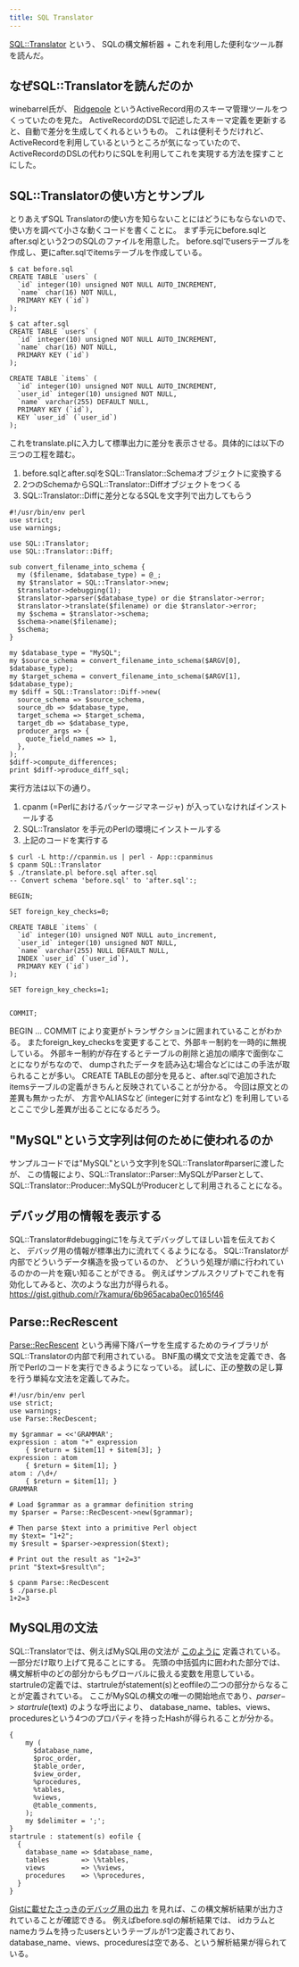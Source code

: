 ```yaml
---
title: SQL Translator
---
```


[SQL::Translator](https://github.com/dbsrgits/sql-translator) という、
SQLの構文解析器 + これを利用した便利なツール群を読んだ。

## なぜSQL::Translatorを読んだのか
winebarrel氏が、
[Ridgepole](https://github.com/winebarrel/ridgepole)
というActiveRecord用のスキーマ管理ツールをつくっていたのを見た。
ActiveRecordのDSLで記述したスキーマ定義を更新すると、自動で差分を生成してくれるというもの。
これは便利そうだけれど、ActiveRecordを利用しているというところが気になっていたので、
ActiveRecordのDSLの代わりにSQLを利用してこれを実現する方法を探すことにした。

## SQL::Translatorの使い方とサンプル
とりあえずSQL Translatorの使い方を知らないことにはどうにもならないので、
使い方を調べて小さな動くコードを書くことに。
まず手元にbefore.sqlとafter.sqlという2つのSQLのファイルを用意した。
before.sqlでusersテーブルを作成し、更にafter.sqlでitemsテーブルを作成している。

```
$ cat before.sql
CREATE TABLE `users` (
  `id` integer(10) unsigned NOT NULL AUTO_INCREMENT,
  `name` char(16) NOT NULL,
  PRIMARY KEY (`id`)
);

$ cat after.sql
CREATE TABLE `users` (
  `id` integer(10) unsigned NOT NULL AUTO_INCREMENT,
  `name` char(16) NOT NULL,
  PRIMARY KEY (`id`)
);

CREATE TABLE `items` (
  `id` integer(10) unsigned NOT NULL AUTO_INCREMENT,
  `user_id` integer(10) unsigned NOT NULL,
  `name` varchar(255) DEFAULT NULL,
  PRIMARY KEY (`id`),
  KEY `user_id` (`user_id`)
);
```

これをtranslate.plに入力して標準出力に差分を表示させる。具体的には以下の三つの工程を踏む。

1. before.sqlとafter.sqlをSQL::Translator::Schemaオブジェクトに変換する
1. 2つのSchemaからSQL::Translator::Diffオブジェクトをつくる
1. SQL::Translator::Diffに差分となるSQLを文字列で出力してもらう

```
#!/usr/bin/env perl
use strict;
use warnings;

use SQL::Translator;
use SQL::Translator::Diff;

sub convert_filename_into_schema {
  my ($filename, $database_type) = @_;
  my $translator = SQL::Translator->new;
  $translator->debugging(1);
  $translator->parser($database_type) or die $translator->error;
  $translator->translate($filename) or die $translator->error;
  my $schema = $translator->schema;
  $schema->name($filename);
  $schema;
}

my $database_type = "MySQL";
my $source_schema = convert_filename_into_schema($ARGV[0], $database_type);
my $target_schema = convert_filename_into_schema($ARGV[1], $database_type);
my $diff = SQL::Translator::Diff->new(
  source_schema => $source_schema,
  source_db => $database_type,
  target_schema => $target_schema,
  target_db => $database_type,
  producer_args => {
    quote_field_names => 1,
  },
);
$diff->compute_differences;
print $diff->produce_diff_sql;
```

実行方法は以下の通り。

1. cpanm (=Perlにおけるパッケージマネージャ) が入っていなければインストールする
1. SQL::Translator を手元のPerlの環境にインストールする
1. 上記のコードを実行する

```
$ curl -L http://cpanmin.us | perl - App::cpanminus
$ cpanm SQL::Translator
$ ./translate.pl before.sql after.sql
-- Convert schema 'before.sql' to 'after.sql':;

BEGIN;

SET foreign_key_checks=0;

CREATE TABLE `items` (
  `id` integer(10) unsigned NOT NULL auto_increment,
  `user_id` integer(10) unsigned NOT NULL,
  `name` varchar(255) NULL DEFAULT NULL,
  INDEX `user_id` (`user_id`),
  PRIMARY KEY (`id`)
);

SET foreign_key_checks=1;


COMMIT;
```

BEGIN ... COMMIT により変更がトランザクションに囲まれていることがわかる。
またforeign_key_checksを変更することで、外部キー制約を一時的に無視している。
外部キー制約が存在するとテーブルの削除と追加の順序で面倒なことになりがちなので、
dumpされたデータを読み込む場合などにはこの手法が取られることが多い。
CREATE TABLEの部分を見ると、after.sqlで追加されたitemsテーブルの定義がきちんと反映されていることが分かる。
今回は原文との差異も無かったが、
方言やALIASなど (integerに対するintなど) を利用しているとここで少し差異が出ることになるだろう。

## "MySQL"という文字列は何のために使われるのか
サンプルコードでは"MySQL"という文字列をSQL::Translator#parserに渡したが、
この情報により、SQL::Translator::Parser::MySQLがParserとして、
SQL::Translator::Producer::MySQLがProducerとして利用されることになる。

## デバッグ用の情報を表示する
SQL::Translator#debuggingに1を与えてデバッグしてほしい旨を伝えておくと、
デバッグ用の情報が標準出力に流れてくるようになる。
SQL::Translatorが内部でどういうデータ構造を扱っているのか、
どういう処理が順に行われているのかの一片を窺い知ることができる。
例えばサンプルスクリプトでこれを有効化してみると、次のような出力が得られる。  
https://gist.github.com/r7kamura/6b965acaba0ec0165f46

## Parse::RecRescent
[Parse::RecRescent](http://perldoc.jp/docs/modules/Parse-RecDescent-1.94/RecDescent.pod)
という再帰下降パーサを生成するためのライブラリがSQL::Translatorの内部で利用されている。
BNF風の構文で文法を定義でき、各所でPerlのコードを実行できるようになっている。
試しに、正の整数の足し算を行う単純な文法を定義してみた。

```
#!/usr/bin/env perl
use strict;
use warnings;
use Parse::RecDescent;

my $grammar = <<'GRAMMAR';
expression : atom "+" expression
    { $return = $item[1] + $item[3]; }
expression : atom
    { $return = $item[1]; }
atom : /\d+/
    { $return = $item[1]; }
GRAMMAR

# Load $grammar as a grammar definition string
my $parser = Parse::RecDescent->new($grammar);

# Then parse $text into a primitive Perl object
my $text= "1+2";
my $result = $parser->expression($text);

# Print out the result as "1+2=3"
print "$text=$result\n";
```

```
$ cpanm Parse::RecDescent
$ ./parse.pl
1+2=3
```

## MySQL用の文法
SQL::Translatorでは、例えばMySQL用の文法が
[このように](https://github.com/dbsrgits/sql-translator/blob/master/lib/SQL/Translator/Parser/MySQL.pm#L152-L892)
定義されている。
一部分だけ取り上げて見ることにする。
先頭の中括弧内に囲われた部分では、構文解析中のどの部分からもグローバルに扱える変数を用意している。
startruleの定義では、startruleがstatement(s)とeoffileの二つの部分からなることが定義されている。
ここがMySQLの構文の唯一の開始地点であり、$parser->startrule($text) のような呼出により、
database_name、tables、views、proceduresという4つのプロパティを持ったHashが得られることが分かる。

```
{
    my (
      $database_name,
      $proc_order,
      $table_order,
      $view_order,
      %procedures,
      %tables,
      %views,
      @table_comments,
    );
    my $delimiter = ';';
}
startrule : statement(s) eofile {
  {
    database_name => $database_name,
    tables        => \%tables,
    views         => \%views,
    procedures    => \%procedures,
  }
}
```

[Gistに載せたさっきのデバッグ用の出力](https://gist.github.com/r7kamura/6b965acaba0ec0165f46)
を見れば、この構文解析結果が出力されていることが確認できる。
例えばbefore.sqlの解析結果では、
idカラムとnameカラムを持ったusersというテーブルが1つ定義されており、
database_name、views、proceduresは空である、という解析結果が得られている。
